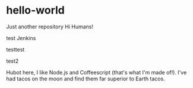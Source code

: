 # hello-world
Just another repository
Hi Humans!

test Jenkins

testtest

test2

Hubot here, I like Node.js and Coffeescript (that's what I'm made of!).
I've had tacos on the moon and find them far superior to Earth tacos.
